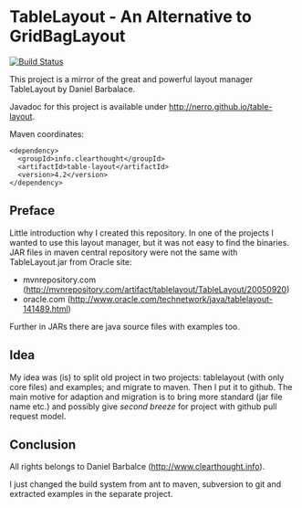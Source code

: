 TableLayout - An Alternative to GridBagLayout
=============================================

[![Build Status](https://travis-ci.org/nerro/table-layout.svg?branch=master)](https://travis-ci.org/nerro/table-layout)

This project is a mirror of the great and powerful layout manager TableLayout by Daniel Barbalace.

Javadoc for this project is available under http://nerro.github.io/table-layout.

Maven coordinates:

    <dependency>
      <groupId>info.clearthought</groupId>
      <artifactId>table-layout</artifactId>
      <version>4.2</version>
    </dependency>


Preface
-------

Little introduction why I created this repository. In one of the projects I wanted to use this layout manager, but it was not easy to find the binaries. JAR files in maven central repository were not the same with TableLayout.jar from Oracle site:

* mvnrepository.com (http://mvnrepository.com/artifact/tablelayout/TableLayout/20050920)
* oracle.com (http://www.oracle.com/technetwork/java/tablelayout-141489.html)

Further in JARs there are java source files with examples too.


Idea
----

My idea was (is) to split old project in two projects: tablelayout (with only core files) and examples; and migrate to maven. Then I put it to github. The main motive for adaption and migration is to bring more standard (jar file name etc.) and possibly give *second breeze* for project with github pull request model.


Conclusion
----------

All rights belongs to Daniel Barbalce (http://www.clearthought.info).

I just changed the build system from ant to maven, subversion to git and extracted examples in the separate project.

